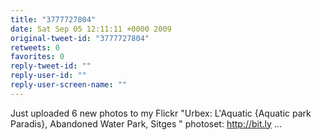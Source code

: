 ```yaml
---
title: "3777727804"
date: Sat Sep 05 12:11:11 +0000 2009
original-tweet-id: "3777727804"
retweets: 0
favorites: 0
reply-tweet-id: ""
reply-user-id: ""
reply-user-screen-name: ""
---
```

Just uploaded 6 new photos to my Flickr "Urbex: L'Aquatic {Aquatic park Paradis}, Abandoned Water Park, Sitges " photoset: http://bit.ly ...
